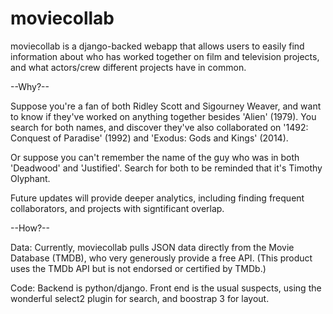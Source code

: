# moviecollab

moviecollab is a django-backed webapp that allows users to easily find information about who has worked together on film and television projects, and what actors/crew different projects have in common. 

--Why?--

Suppose you're a fan of both Ridley Scott and Sigourney Weaver, and want to know if they've worked on anything together besides 'Alien' (1979). You search for both names, and discover they've also collaborated on '1492: Conquest of Paradise' (1992) and 'Exodus: Gods and Kings' (2014). 

Or suppose you can't remember the name of the guy who was in both 'Deadwood' and 'Justified'. Search for both to be reminded that it's Timothy Olyphant. 

Future updates will provide deeper analytics, including finding frequent collaborators, and projects with signtificant overlap.

--How?--

Data: Currently, moviecollab pulls JSON data directly from the Movie Database (TMDB), who very generously provide a free API. (This product uses the TMDb API but is not endorsed or certified by TMDb.)

Code: Backend is python/django. Front end is the usual suspects, using the wonderful select2 plugin for search, and boostrap 3 for layout.
